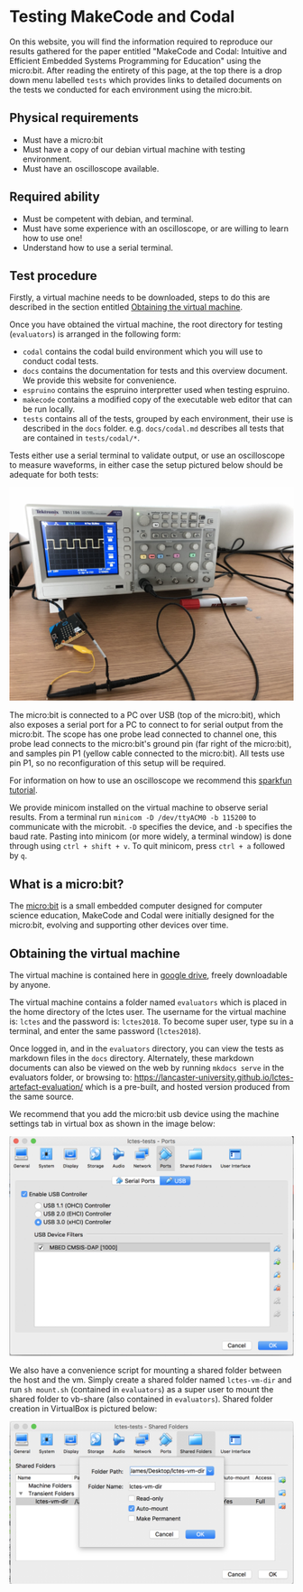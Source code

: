 # Testing MakeCode and Codal

On this website, you will find the information required to reproduce our results gathered for the paper entitled "MakeCode and Codal: Intuitive and Efficient Embedded Systems Programming for Education" using the micro:bit. After reading the entirety of this page, at the top there is a drop down menu labelled `tests` which provides links to detailed documents on the tests we conducted for each environment using the micro:bit.

## Physical requirements

- Must have a micro:bit
- Must have a copy of our debian virtual machine with testing environment.
- Must have an oscilloscope available.

## Required ability
- Must be competent with debian, and terminal.
- Must have some experience with an oscilloscope, or are willing to learn how to use one!
- Understand how to use a serial terminal.

## Test procedure

Firstly, a virtual machine needs to be downloaded, steps to do this are described in the section entitled [Obtaining the virtual machine](#obtaining-the-virtual-machine).

Once you have obtained the virtual machine, the root directory for testing (`evaluators`) is arranged in the following form:

- `codal` contains the codal build environment which you will use to conduct codal tests.
- `docs` contains the documentation for tests and this overview document. We provide this website for convenience.
- `espruino` contains the espruino interpretter used when testing espruino.
- `makecode` contains a modified copy of the executable web editor that can be run locally.
- `tests` contains all of the tests, grouped by each environment, their use is described in the `docs` folder. e.g. `docs/codal.md` describes all tests that are contained in `tests/codal/*`.

Tests either use a serial terminal to validate output, or use an oscilloscope to measure waveforms, in either case the setup pictured below should be adequate for both tests:

![oscilloscope image](images/oscilloscope.JPG)

The micro:bit is connected to a PC over USB (top of the micro:bit), which also exposes a serial port for a PC to connect to for serial output from the micro:bit. The scope has one probe lead connected to channel one, this probe lead connects to the micro:bit's ground pin (far right of the micro:bit), and samples pin P1 (yellow cable connected to the micro:bit). All tests use pin P1, so no reconfiguration of this setup will be required.

For information on how to use an oscilloscope we recommend this [sparkfun tutorial](https://learn.sparkfun.com/tutorials/how-to-use-an-oscilloscope/anatomy-of-an-o-scope#horizontal).

We provide minicom installed on the virtual machine to observe serial results. From a terminal run `minicom -D /dev/ttyACM0 -b 115200` to communicate with the microbit. `-D` specifies the device, and `-b` specifies the baud rate. Pasting into minicom (or more widely, a terminal window) is done through using `ctrl + shift + v`. To quit minicom, press `ctrl + a` followed by `q`.

## What is a micro:bit?

The [micro:bit](https://microbit.org) is a small embedded computer designed for computer science education, MakeCode and Codal were initially designed for the micro:bit, evolving and supporting other devices over time.

## Obtaining the virtual machine

The virtual machine is contained here in [google drive](https://drive.google.com/open?id=1nxiorz6NRqjen89G59RCOEMklqAyaUv7), freely downloadable by anyone.

The virtual machine contains a folder named `evaluators` which is placed in the home directory of the lctes user. The username for the virtual machine is: `lctes` and the password is: `lctes2018`. To become super user, type su in a terminal, and enter the same password (`lctes2018`).

Once logged in, and in the `evaluators` directory, you can view the tests as markdown files in the `docs` directory. Alternately, these markdown documents can also be viewed on the web by running `mkdocs serve` in the evaluators folder, or browsing to: https://lancaster-university.github.io/lctes-artefact-evaluation/ which is a pre-built, and hosted version produced from the same source.

We recommend that you add the micro:bit usb device using the machine settings tab in virtual box as shown in the image below:

![virtual-box-image](images/virtualbox.png)

We also have a convenience script for mounting a shared folder between the host and the vm. Simply create a shared folder named `lctes-vm-dir` and run `sh mount.sh` (contained in `evaluators`) as a super user to mount the shared folder to vb-share (also contained in `evaluators`). Shared folder creation in VirtualBox is pictured below:

![virtual-box-shared-folder-image](images/shared-folder.png)